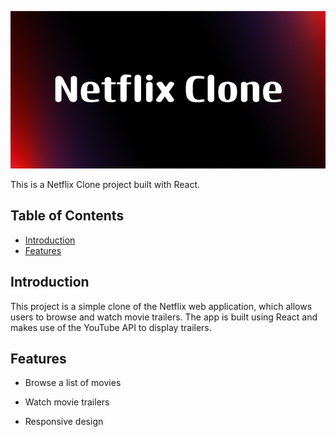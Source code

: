 ![Alt text](/src/assets/Netflix_Clone.png)

This is a Netflix Clone project built with React.

## Table of Contents

- [Introduction](#introduction)
- [Features](#features)

## Introduction

This project is a simple clone of the Netflix web application, which allows users to browse and watch movie trailers. The app is built using React and makes use of the YouTube API to display trailers.

## Features

- Browse a list of movies
- Watch movie trailers
- Responsive design

  ```

  ```
